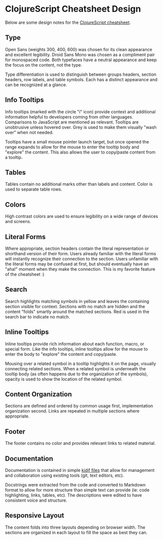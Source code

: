 # ClojureScript Cheatsheet Design

Below are some design notes for the [ClojureScript cheatsheet].

## Type

Open Sans (weights 300, 400, 600) was chosen for its clean appearance and
excellent legibility. Droid Sans Mono was chosen as a compliment pair for
monospaced code. Both typefaces have a neutral appearance and keep the focus on
the content, not the type.

Type differentiation is used to distinguish between groups headers, section
headers, row labels, and table symbols. Each has a distinct appearance and can
be recognized at a glance.

## Info Tooltips

Info tooltips (marked with the circle "i" icon) provide context and additional
information helpful to developers coming from other languages. Comparisons to
JavaScript are mentioned as relevant. Tooltips are unobtrusive unless hovered
over. Grey is used to make them visually "wash over" when not needed.

Tooltips have a small mouse pointer launch target, but once opened the range
expands to allow for the mouse to enter the tooltip body and "explore" the
content. This also allows the user to copy/paste content from a tooltip.

## Tables

Tables contain no additional marks other than labels and content. Color is used
to separate table rows.

## Colors

High contrast colors are used to ensure legibility on a wide range of devices
and screens.

## Literal Forms

Where appropriate, section headers contain the literal representation or
shorthand version of their form. Users already familiar with the literal forms
will instantly recognize their connection to the section. Users unfamiliar with
the literal forms may be confused at first, but should eventually have an
"aha!" moment when they make the connection. This is my favorite feature of the
cheatsheet :)

## Search

Search highlights matching symbols in yellow and leaves the containing section
visible for context. Sections with no match are hidden and the content "folds"
smartly around the matched sections. Red is used in the search bar to indicate
no match.

## Inline Tooltips

Inline tooltips provide rich information about each function, macro, or special
form. Like the info tooltips, inline tooltips allow for the mouse to enter the
body to "explore" the content and copy/paste.

Mousing over a related symbol in a tooltip highlights it on the page, visually
connecting related sections. When a related symbol is underneath the tooltip
body (as often happens due to the organization of the symbols), opacity is used
to show the location of the related symbol.

## Content Organization

Sections are defined and ordered by common usage first, implementation
organization second. Links are repeated in multiple sections where appropriate.

## Footer

The footer contains no color and provides relevant links to related material.

## Documentation

Documentation is contained in simple [kidif files] that allow for management
and collaboration using existing tools (git, text editors, etc).

Docstrings were extracted from the code and converted to Markdown format to
allow for more structure than simple text can provide (ie: code highlighting,
links, tables, etc). The descriptions were edited to have consistent voice and
structure.

## Responsive Layout

The content folds into three layouts depending on browser width. The sections
are organized in each layout to fill the space as best they can.

[ClojureScript cheatsheet]:http://cljs.info/cheatsheet
[kidif files]:https://github.com/oakmac/kidif.js
